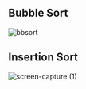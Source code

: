 ## Bubble Sort
![bbsort](https://user-images.githubusercontent.com/19192316/109970735-6b235a00-7d1b-11eb-9ddc-0ca9b326c132.gif)

## Insertion Sort
![screen-capture (1)](https://user-images.githubusercontent.com/19192316/109978781-3cf64800-7d24-11eb-8162-eb7c9f878630.gif)

